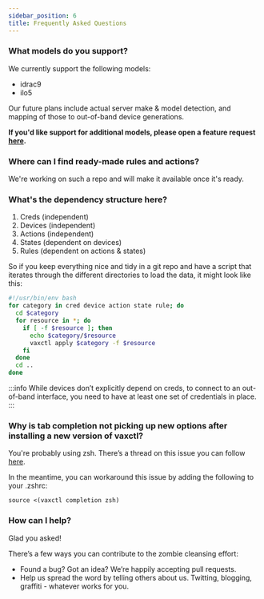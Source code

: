 ```yaml
---
sidebar_position: 6
title: Frequently Asked Questions
---
```


### What models do you support?

We currently support the following models:
- idrac9
- ilo5

Our future plans include actual server make & model detection, and mapping of those to out-of-band device generations.

**If you'd like support for additional models, please open a feature request [here](https://github.com/rebootoio/vaxiin-server/issues).**

### Where can I find ready-made rules and actions?

We're working on such a repo and will make it available once it's ready.

### What's the dependency structure here?

1. Creds (independent)
2. Devices (independent)
3. Actions (independent)
4. States (dependent on devices)
5. Rules (dependent on actions & states)

So if you keep everything nice and tidy in a git repo and have a script that iterates through the different directories to load the data, it might look like this:

```bash
#!/usr/bin/env bash
for category in cred device action state rule; do
  cd $category
  for resource in *; do
    if [ -f $resource ]; then
      echo $category/$resource
      vaxctl apply $category -f $resource
    fi
  done
  cd ..
done
```

:::info
While devices don’t explicitly depend on creds, to connect to an out-of-band interface, you need to have at least one set of credentials in place.
:::

### Why is tab completion not picking up new options after installing a new version of vaxctl?

You're probably using zsh. There’s a thread on this issue you can follow [here](https://github.com/spf13/cobra/issues/881).

In the meantime, you can workaround this issue by adding the following to your .zshrc:
```
source <(vaxctl completion zsh)
```

### How can I help?

Glad you asked!

There’s a few ways you can contribute to the zombie cleansing effort:
- Found a bug? Got an idea? We’re happily accepting pull requests.
- Help us spread the word by telling others about us. Twitting, blogging, graffiti - whatever works for you.

